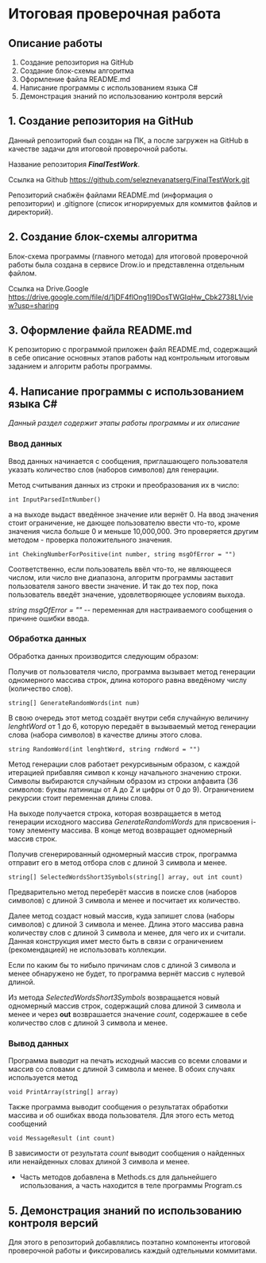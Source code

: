 # Итоговая проверочная работа

## Описание работы

1. Создание репозитория на GitHub
2. Создание блок-схемы алгоритма
3. Оформление файла README.md
4. Написание программы с использованием языка C#
5. Демонстрация знаний по использованию контроля версий

## 1. Создание репозитория на GitHub

Данный репозиторий был создан на ПК, а после загружен на GitHub в качестве задачи для итоговой проверочной работы.

Название репозитория ***FinalTestWork***.

Ссылка на Github https://github.com/seleznevanatserg/FinalTestWork.git

Репозиторий снабжён файлами README.md (информация о репозитории) и .gitignore (список игнорируемых для коммитов файлов и директорий).

## 2. Создание блок-схемы алгоритма

Блок-схема программы (главного метода) для итоговой проверочной работы была создана в сервисе Drow.io и представленна отдельным файлом.

Ссылка на Drive.Google https://drive.google.com/file/d/1jDF4flOng1I9DosTWGIqHw_Cbk2738L1/view?usp=sharing

## 3. Оформление файла README.md

К репозиторию с программой приложен файл README.md, содержащий в себе описание основных этапов работы над контрольным итоговым заданием и алгоритм работы программы.

## 4. Написание программы с использованием языка C#

*Данный раздел содержит этапы работы программы и их описание*

### **Ввод данных**

Ввод данных начинается с сообщения, приглашающего пользователя указать количество слов (наборов символов) для генерации.

Метод считывания данных из строки и преобразования их в число:

    int InputParsedIntNumber()

а на выходе выдаст введённое значение или вернёт 0. На ввод значения стоит ограничение, не дающее пользователю ввести что-то, кроме значения числа больше 0 и меньше 10,000,000. Это проверяется другим методом - проверка положительного значения. 

    int ChekingNumberForPositive(int number, string msgOfError = "")

Соответственно, если пользователь ввёл что-то, не являющееся числом, или число вне диапазона, алгоритм программы заставит пользователя заного ввести значение. И так до тех пор, пока пользователь введёт значение, удовлетворяющее условиям выхода.

*string msgOfError = ""*  -- переменная для настраиваемого сообщения о причине ошибки ввода. 

 ### **Обработка данных**

Обработка данных производится следующим образом:

Получив от пользователя число, программа вызывает метод генерации одномерного массива строк, длина которого равна введёному числу (количество слов).

    string[] GenerateRandomWords(int num)

В свою очередь этот метод создаёт внутри себя случайную величину *lenghtWord* от 1 до 6, которую передаёт в вызываемый метод генерации слова (набора символов) в качестве длины этого слова.

    string RandomWord(int lenghtWord, string rndWord = "")

Метод генерации слов работает рекурсивыным образом, с каждой итерацией прибавляя символ к концу начального значению строки. Символы выбираются случайным образом из строки алфавита (36 символов: буквы латиницы от A до Z и цифры от 0 до 9). Ограничением рекурсии стоит переменная длины слова. 
    
На выходе получается строка, которая возвращается в метод генерации исходного массива *GenerateRandomWords* для присвоения i-тому элементу массива. В конце метод возвращает одномерный массив строк.

Получив сгенерированный одномерный массив строк, программа отправит его в метод отбора слов с длиной 3 символа и менее.

    string[] SelectedWordsShort3Symbols(string[] array, out int count)

Предварительно метод переберёт массив в поиске слов (наборов символов) с длиной 3 символа и менее и посчитает их количество.
    
Далее метод создаст новый массив, куда запишет слова (наборы символов) с длиной 3 символа и менее. Длина этого массива равна количеству слов с длиной 3 символа и менее, для чего их и считали. Данная конструкция имет место быть в связи с ограничением (рекомендацией) не использовать коллекции.

Если по каким бы то нибыло причинам слов с длиной 3 символа и менее обнаружено не будет, то программа вернёт массив с нулевой длиной.

Из метода *SelectedWordsShort3Symbols* возвращается новый одномерный массив строк, содержащий слова длиной 3 символа и менее и через **out** возврашается значение *count*, содержашее в себе количество слов с длиной 3 символа и менее.

### **Вывод данных**

Программа выводит на печать исходный массив со всеми словами и массив со словами с длиной 3 символа и менее. В обоих случаях используется метод

    void PrintArray(string[] array)

Также программа выводит сообщения о результатах обработки массива и об ошибках ввода пользователя.
Для этого есть метод сообщений

    void MessageResult (int count)

В зависимости от результата *count* выводит сообщения о найденных или ненайденных словах длиной 3 символа и менее.

* Часть методов добавлена в Methods.cs для дальнейшего использования, а часть находится в теле программы Program.cs

## 5. Демонстрация знаний по использованию контроля версий

Для этого в репозиторий добавлялись поэтапно компоненты итоговой проверочной работы и фиксировались каждый одтельными коммитами.